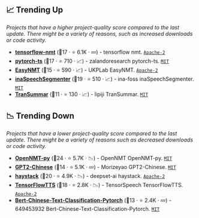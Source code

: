 ## 📈 Trending Up

_Projects that have a higher project-quality score compared to the last update. There might be a variety of reasons, such as increased downloads or code activity._

- <b><a href="https://github.com/tensorflow/nmt">tensorflow-nmt</a></b> (🥈17 ·  ⭐ 6.1K · 💤) - tensorflow nmt. <code><a href="http://bit.ly/3nYMfla">Apache-2</a></code>
- <b><a href="https://github.com/zalandoresearch/pytorch-ts">pytorch-ts</a></b> (🥈17 ·  ⭐ 710 · 📈) - zalandoresearch pytorch-ts. <code><a href="http://bit.ly/34MBwT8">MIT</a></code>
- <b><a href="https://github.com/UKPLab/EasyNMT">EasyNMT</a></b> (🥉15 ·  ⭐ 590 · 📈) - UKPLab EasyNMT. <code><a href="http://bit.ly/3nYMfla">Apache-2</a></code>
- <b><a href="https://github.com/ina-foss/inaSpeechSegmenter">inaSpeechSegmenter</a></b> (🥈19 ·  ⭐ 510 · 📈) - ina-foss inaSpeechSegmenter. <code><a href="http://bit.ly/34MBwT8">MIT</a></code>
- <b><a href="https://github.com/lipiji/TranSummar">TranSummar</a></b> (🥈11 ·  ⭐ 130 · 📈) - lipiji TranSummar. <code><a href="http://bit.ly/34MBwT8">MIT</a></code>

## 📉 Trending Down

_Projects that have a lower project-quality score compared to the last update. There might be a variety of reasons such as decreased downloads or code activity._

- <b><a href="https://github.com/OpenNMT/OpenNMT-py">OpenNMT-py</a></b> (🥇24 ·  ⭐ 5.7K · 📉) - OpenNMT OpenNMT-py. <code><a href="http://bit.ly/34MBwT8">MIT</a></code>
- <b><a href="https://github.com/Morizeyao/GPT2-Chinese">GPT2-Chinese</a></b> (🥈14 ·  ⭐ 5.1K · 💤) - Morizeyao GPT2-Chinese. <code><a href="http://bit.ly/34MBwT8">MIT</a></code>
- <b><a href="https://github.com/deepset-ai/haystack">haystack</a></b> (🥈20 ·  ⭐ 4.9K · 📉) - deepset-ai haystack. <code><a href="http://bit.ly/3nYMfla">Apache-2</a></code>
- <b><a href="https://github.com/TensorSpeech/TensorFlowTTS">TensorFlowTTS</a></b> (🥈18 ·  ⭐ 2.8K · 📉) - TensorSpeech TensorFlowTTS. <code><a href="http://bit.ly/3nYMfla">Apache-2</a></code>
- <b><a href="https://github.com/649453932/Bert-Chinese-Text-Classification-Pytorch">Bert-Chinese-Text-Classification-Pytorch</a></b> (🥉13 ·  ⭐ 2.4K · 💤) - 649453932 Bert-Chinese-Text-Classification-Pytorch. <code><a href="http://bit.ly/34MBwT8">MIT</a></code>

